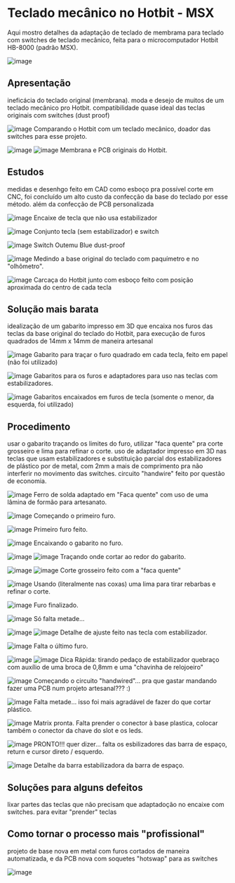 # Teclado mecânico no Hotbit - MSX

Aqui mostro detalhes da adaptação de teclado de membrama para teclado com switches de teclado mecânico, feita para o microcomputador Hotbit HB-8000 (padrão MSX).

![image](photos/demonstracao.JPG)

## Apresentação

ineficácia do teclado original (membrana). moda e desejo de muitos de um teclado mecânico pro Hotbit. compatibilidade quase ideal das teclas originais com switches (dust proof)

![image](photos/comparativ.JPG) 
Comparando o Hotbit com um teclado mecânico, doador das switches para esse projeto.


![image](photos/original_1.JPG)
![image](photos/original_2.JPG)
Membrana e PCB originais do Hotbit.


## Estudos

medidas e desenhgo feito em CAD como esboço pra possível corte em CNC, foi concluído um alto custo da confecção da base do teclado por esse método. além da confecção de PCB personalizada

![image](photos/tecla_sem_estab.JPG) Encaixe de tecla que não usa estabilizador

![image](photos/tecla_switch.gif) 
Conjunto tecla (sem estabilizador) e switch

![image](photos/outemu_blue.JPG) Switch Outemu Blue dust-proof

![image](photos/base_original_m.JPG) Medindo a base original do teclado com paquímetro e no "olhômetro".

![image](photos/carcaça.JPG) Carcaça do Hotbit junto com esboço feito com posição aproximada do centro de cada tecla

## Solução mais barata

idealização de um gabarito impresso em 3D que encaixa nos furos das teclas da base original do teclado do Hotbit, para execução de furos quadrados de 14mm x 14mm de maneira artesanal

![image](photos/gab_papel.JPG) Gabarito para traçar o furo quadrado em cada tecla, feito em papel (não foi utilizado)

![image](photos/gab_adapt.JPG) Gabaritos para os furos e adaptadores para uso nas teclas com estabilizadores.

![image](photos/gabaritos.JPG) Gabaritos encaixados em furos de tecla (somente o menor, da esquerda, foi utilizado)

## Procedimento

usar o gabarito traçando os limites do furo, utilizar "faca quente" pra corte grosseiro e lima para refinar o corte. uso de adaptador impresso em 3D nas teclas que usam estabilizadores e substituição parcial dos estabilizadores de plástico por de metal, com 2mm a mais de comprimento pra não interferir no movimento das switches. circuito "handwire" feito por questão de economia.

![image](photos/faca_quente.JPG) Ferro de solda adaptado em "Faca quente" com uso de uma lâmina de formão para artesanato.

![image](photos/caminho_sem_volta.JPG) Começando o primeiro furo.

![image](photos/primeiro_furo.JPG) Primeiro furo feito.

![image](photos/1_gabarito.JPG) Encaixando o gabarito no furo.

![image](photos/2_desenhando.JPG) 
![image](photos/3_desenho.JPG) Traçando onde cortar ao redor do gabarito.

![image](photos/4_corte_faca_quente.JPG)
![image](photos/5_corte_faca_quente.JPG) Corte grosseiro feito com a "faca quente"

![image](photos/6_usando_lima.JPG) Usando (literalmente nas coxas) uma lima para tirar rebarbas e refinar o corte.

![image](photos/7_finalizado.JPG) Furo finalizado.

![image](photos/furos_11.JPG) Só falta metade...

![image](photos/detalhe_tecla_estab_adapt.JPG) 
![image](photos/detalhe_tecla_estab_sw.JPG)
Detalhe de ajuste feito nas tecla com estabilizador.

![image](photos/furos_1.JPG) Falta o último furo.

![image](photos/tecla_estab_quebr.JPG)
![image](photos/detalhe_tecla_estab.JPG) Dica Rápida: tirando pedaço de estabilizador quebraço com auxílio de uma broca de 0,8mm e uma "chavinha de relojoeiro"

![image](photos/ninho_de_Rato_8.JPG) Começando o circuito "handwired"... pra que gastar mandando fazer uma PCB num projeto artesanal??? :)

![image](photos/ninho_de_Rato_4.JPG) Falta metade... isso foi mais agradável de fazer do que cortar plástico.

![image](photos/ninho_de_rato_3.JPG) Matrix pronta. Falta prender o conector à base plastica, colocar também o conector da chave do slot e os leds.

![image](photos/ninho_de_rato_2.JPG) PRONTO!!! quer dizer... falta os esbilizadores das barra de espaço, return e cursor direto / esquerdo.

![image](photos/detalhe_b_espaco.JPG) Detalhe da barra estabilizadora da barra de espaço.


## Soluções para alguns defeitos

lixar partes das teclas que não precisam que adaptadoção no encaixe com switches. para evitar "prender" teclas

## Como tornar o processo mais "profissional"

projeto de base nova em metal com furos cortados de maneira automatizada, e da PCB nova com soquetes "hotswap" para as switches

![image](photos/work_prog.GIF)

